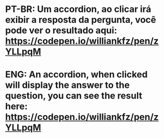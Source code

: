 # PT-BR: Um accordion, ao clicar irá exibir a resposta da pergunta, você pode ver o resultado aqui: https://codepen.io/williankfz/pen/zYLLpqM

# ENG: An accordion, when clicked will display the answer to the question, you can see the result here: https://codepen.io/williankfz/pen/zYLLpqM
